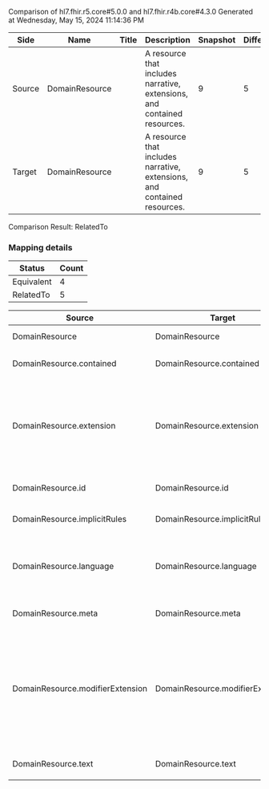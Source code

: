 Comparison of hl7.fhir.r5.core#5.0.0 and hl7.fhir.r4b.core#4.3.0
Generated at Wednesday, May 15, 2024 11:14:36 PM

| Side | Name | Title | Description | Snapshot | Differential |
| --- | --- | --- | --- | --- | --- |
| Source | DomainResource |  | A resource that includes narrative, extensions, and contained resources. | 9 | 5 |
| Target | DomainResource |  | A resource that includes narrative, extensions, and contained resources. | 9 | 5 |


Comparison Result: RelatedTo


### Mapping details

| Status | Count |
| ------ | ----- |
Equivalent | 4 |
RelatedTo | 5 |


| Source | Target | Status | Message |
| ------ | ------ | ------ | ------- |
| DomainResource | DomainResource | Equivalent | R5 `DomainResource` maps as Equivalent to R4B `DomainResource` |
| DomainResource.contained | DomainResource.contained | Equivalent | R5 `DomainResource.contained` maps as Equivalent to R4B `DomainResource.contained` |
| DomainResource.extension | DomainResource.extension | SourceIsBroaderThanTarget | R5 `DomainResource.extension` maps as SourceIsBroaderThanTarget to R4B `DomainResource.extension` - extension has change due to type change: R5 `extension` `Extension` maps as SourceIsBroaderThanTarget for R4B `extension` |
| DomainResource.id | DomainResource.id | Equivalent | R5 `DomainResource.id` maps as Equivalent to R4B `DomainResource.id` |
| DomainResource.implicitRules | DomainResource.implicitRules | Equivalent | R5 `DomainResource.implicitRules` maps as Equivalent to R4B `DomainResource.implicitRules` |
| DomainResource.language | DomainResource.language | RelatedTo | R5 `DomainResource.language` maps as RelatedTo to R4B `DomainResource.language` - language changed the binding strength from Required to Preferred |
| DomainResource.meta | DomainResource.meta | Equivalent | R5 `DomainResource.meta` maps as Equivalent to R4B `DomainResource.meta` |
| DomainResource.modifierExtension | DomainResource.modifierExtension | SourceIsBroaderThanTarget | R5 `DomainResource.modifierExtension` maps as SourceIsBroaderThanTarget to R4B `DomainResource.modifierExtension` - modifierExtension has change due to type change: R5 `modifierExtension` `Extension` maps as SourceIsBroaderThanTarget for R4B `modifierExtension` |
| DomainResource.text | DomainResource.text | Equivalent | R5 `DomainResource.text` maps as Equivalent to R4B `DomainResource.text` |

